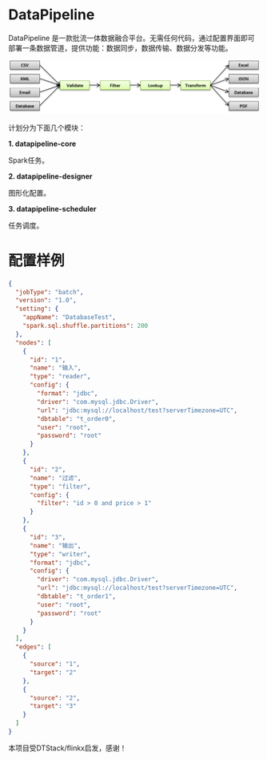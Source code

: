# DataPipeline
DataPipeline 是一款批流一体数据融合平台。无需任何代码，通过配置界面即可部署一条数据管道，提供功能：数据同步，数据传输、数据分发等功能。

  <div align=center>
     <img src=docs/images/data-pipeline-common-api.png width=600 />
   </div>

计划分为下面几个模块：

**1. datapipeline-core**

Spark任务。

**2. datapipeline-designer**

图形化配置。

**3. datapipeline-scheduler**

任务调度。

# 配置样例
```json
{
  "jobType": "batch",
  "version": "1.0",
  "setting": {
    "appName": "DatabaseTest",
    "spark.sql.shuffle.partitions": 200
  },
  "nodes": [
    {
      "id": "1",
      "name": "输入",
      "type": "reader",
      "config": {
        "format": "jdbc",
        "driver": "com.mysql.jdbc.Driver",
        "url": "jdbc:mysql://localhost/test?serverTimezone=UTC",
        "dbtable": "t_order0",
        "user": "root",
        "password": "root"
      }
    },
    {
      "id": "2",
      "name": "过滤",
      "type": "filter",
      "config": {
        "filter": "id > 0 and price > 1"
      }
    },
    {
      "id": "3",
      "name": "输出",
      "type": "writer",
      "format": "jdbc",
      "config": {
        "driver": "com.mysql.jdbc.Driver",
        "url": "jdbc:mysql://localhost/test?serverTimezone=UTC",
        "dbtable": "t_order1",
        "user": "root",
        "password": "root"
      }
    }
  ],
  "edges": [
    {
      "source": "1",
      "target": "2"
    },
    {
      "source": "2",
      "target": "3"
    }
  ]
}
```

本项目受DTStack/flinkx启发，感谢！
